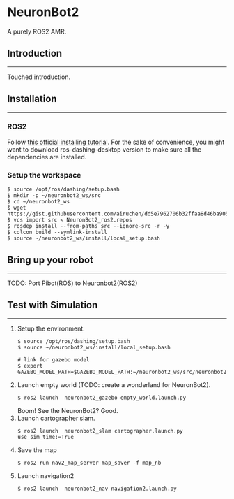 # NeuronBot2
A purely ROS2 AMR. 

## Introduction
------
Touched introduction.
## Installation
------
### ROS2
Follow [this official installing tutorial](https://index.ros.org/doc/ros2/Installation/Dashing/Linux-Install-Debians/ "ros-dashing-desktop installation"). For the sake of convenience, you might want to download ros-dashing-desktop version to make sure all the dependencies are installed.
### Setup the workspace 
```
$ source /opt/ros/dashing/setup.bash
$ mkdir -p ~/neuronbot2_ws/src
$ cd ~/neuronbot2_ws
$ wget https://gist.githubusercontent.com/airuchen/dd5e7962706b32ffaa8d46ba905fea91/raw/31484a8a2d7c86b96f0eb2646c3c0f3911ebc1bc/NeuronBot2_ros2.repos
$ vcs import src < NeuronBot2_ros2.repos
$ rosdep install --from-paths src --ignore-src -r -y
$ colcon build --symlink-install
$ source ~/neuronbot2_ws/install/local_setup.bash
```


## Bring up your robot
------
TODO: Port Pibot(ROS) to Neuronbot2(ROS2)

## Test with Simulation
------
1. Setup the environment.
    ```
    $ source /opt/ros/dashing/setup.bash
    $ source ~/neuronbot2_ws/install/local_setup.bash

    # link for gazebo model
    $ export GAZEBO_MODEL_PATH=$GAZEBO_MODEL_PATH:~/neuronbot2_ws/src/neuronbot2/neuronbot2_gazebo/models
    ```
2. Launch empty world (TODO: create a wonderland for NeuronBot2).
    ```
    $ ros2 launch  neuronbot2_gazebo empty_world.launch.py 

    ```
    Boom! See the NeuronBot2? Good.
3. Launch cartographer slam.
    ```
    $ ros2 launch  neuronbot2_slam cartographer.launch.py use_sim_time:=True
    ```
4. Save the map
   ```
   $ ros2 run nav2_map_server map_saver -f map_nb
   ```
5. Launch navigation2
   ```
   $ ros2 launch  neuronbot2_nav navigation2.launch.py 

   ```

